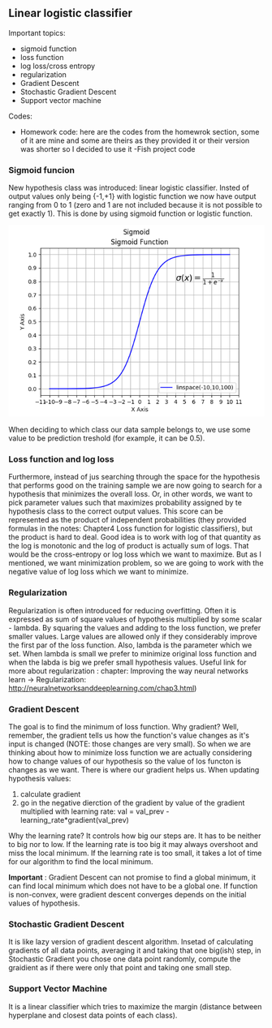 ## Linear logistic classifier

Important topics:
- sigmoid function
- loss function
- log loss/cross entropy
- regularization
- Gradient Descent 
- Stochastic Gradient Descent
- Support vector machine

Codes:
- Homework code: here are the codes from the homewrok section, some of it are mine and some are theirs as they provided it or their version was shorter so I decided to use it
-Fish project code


### Sigmoid funcion
New hypothesis class was introduced: linear logistic classifier. Insted of output values only being {-1,+1} with logistic function we now have output ranging from 0 to 1 (zero and 1 are not included because it is not possible to get exactly 1). This is done by using sigmoid function or logistic function.


![alt text](https://github.com/Una865/IntroductionToMachineLearning/blob/main/Week4/sigmoid.png)

When deciding to which class our data sample belongs to, we use some value to be prediction treshold (for example, it can be 0.5). 

### Loss function and log loss
Furthermore, instead of jus searching through the space for the hypothesis that performs good on the training sample we are now going to search for a hypothesis that minimizes the overall loss. Or, in other words, we want to pick parameter values such that maximizes probability assigned by te hypothesis class to the correct output values. This score can be represented as the product of independent probabilities (they provided formulas in the notes: Chapter4 Loss function for logistic classifiers), but the product is hard to deal. Good idea is to work with log of that quantity as the log is monotonic and the log of product is actually sum of logs. That would be the cross-entropy or log loss which we want to maximize. But as I mentioned, we want minimization problem, so we are going to work with the negative value of log loss which we want to minimize.

### Regularization 

Regularization is often introduced for reducing overfitting. Often it is expressed as sum of square values of hypothesis multiplied by some scalar - lambda. By squaring the values and adding to the loss function, we prefer smaller values. Large values are allowed only if they considerably improve the first par of the loss function. Also, lambda is the parameter which we set. When lambda is small we prefer to minimize original loss function and when the labda is big we prefer small hypothesis values. Useful link for more about regularization :
chapter: Improving the way neural networks learn -> Regularization: http://neuralnetworksanddeeplearning.com/chap3.html)

### Gradient Descent 
The goal is to find the minimum of loss function. Why gradient? Well, remember, the gradient tells us how the function's value changes as it's input is changed (NOTE: those changes are very small). So when we are thinking about how to minimize loss function we are actually considering how to change values of our hypothesis so the value of los functon is changes as we want. There is where our gradient helps us. When updating hypothesis values:
1. calculate gradient 
2. go in the negative dierction of the gradient by value of the gradient multiplied with learning rate:
 val = val_prev - learning_rate*gradient(val_prev)
 
 Why the learning rate? It controls how big our steps are. It has to be neither to big nor to low. If the learning rate is too big it may always overshoot and miss the local minimum. If the learning rate is too small, it takes a lot of time for our algorithm to find the local minimum.
 
**Important** : Gradient Descent can not promise to find a global minimum, it can find local minimum which does not have to be a global one. If function is non-convex, were gradient descent converges depends on the initial values of hypothesis.

### Stochastic Gradient Descent 

It is like lazy version of gradient descent algorithm. Insetad of calculating gradients of all data points, averaging it and taking that one big(ish) step, in Stochastic Gradient you chose one data point randomly, compute the graidient as if there were only that point and taking one small step.

### Support Vector Machine
It is a linear classifier which tries to maximize the margin (distance between hyperplane and closest data points of each class).
